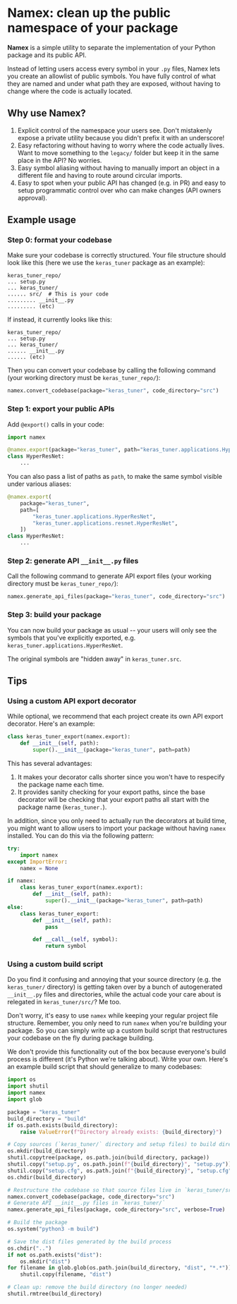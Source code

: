 # Namex: clean up the public namespace of your package

**Namex** is a simple utility to separate the implementation of your
Python package and its public API.

Instead of letting users access every symbol in your `.py` files,
Namex lets you create an allowlist of public symbols. You have
fully control of what they are named and under what path they
are exposed, without having to change where the code is actually located.


## Why use Namex?

1. Explicit control of the namespace your users see. Don't mistakenly expose
a private utility because you didn't prefix it with an underscore!
2. Easy refactoring without having to worry where the code actually lives.
Want to move something to the `legacy/` folder but keep it
in the same place in the API? No worries.
3. Easy symbol aliasing without having to manually import an object
in a different file and having to route around circular imports.
4. Easy to spot when your public API has changed (e.g. in PR) and
easy to setup programmatic control over who can make changes
(API owners approval).


## Example usage

### Step 0: format your codebase

Make sure your codebase is correctly structured.
Your file structure should look like this
(here we use the `keras_tuner` package as an example):

```
keras_tuner_repo/
... setup.py
... keras_tuner/
...... src/  # This is your code
......... __init__.py
......... (etc)
```

If instead, it currently looks like this:

```
keras_tuner_repo/
... setup.py
... keras_tuner/
...... __init__.py
...... (etc)
```

Then you can convert your codebase by calling the following command
(your working directory must be `keras_tuner_repo/`):

```python
namex.convert_codebase(package="keras_tuner", code_directory="src")
```


### Step 1: export your public APIs

Add `@export()` calls in your code:

```python
import namex

@namex.export(package="keras_tuner", path="keras_tuner.applications.HyperResNet")
class HyperResNet:
    ...
```

You can also pass a list of paths as `path`, to make
the same symbol visible under various aliases:

```python
@namex.export(
    package="keras_tuner",
    path=[
        "keras_tuner.applications.HyperResNet",
        "keras_tuner.applications.resnet.HyperResNet",
    ])
class HyperResNet:
    ...
```

### Step 2: generate API `__init__.py` files

Call the following command to generate API export files
(your working directory must be `keras_tuner_repo/`):

```python
namex.generate_api_files(package="keras_tuner", code_directory="src")
```

### Step 3: build your package

You can now build your package as usual -- your users will only see
the symbols that you've explicitly exported, e.g. `keras_tuner.applications.HyperResNet`.

The original symbols are "hidden away" in `keras_tuner.src`.

## Tips

### Using a custom API export decorator

While optional, we recommend that each project create
its own API export decorator. Here's an example:

```python
class keras_tuner_export(namex.export):
    def __init__(self, path):
        super().__init__(package="keras_tuner", path=path)
```

This has several advantages:

1. It makes your decorator calls shorter since you
won't have to respecify the package name each time.
2. It provides sanity checking for your export paths,
since the base decorator will be checking that
your export paths all start with the package name (`keras_tuner.`).

In addition, since you only need to actually run the decorators
at build time, you might want to allow users to import your package
without having `namex` installed. You can do this via the following pattern:

```python
try:
    import namex
except ImportError:
    namex = None

if namex:
    class keras_tuner_export(namex.export):
        def __init__(self, path):
            super().__init__(package="keras_tuner", path=path)
else:
    class keras_tuner_export:
        def __init__(self, path):
            pass

        def __call__(self, symbol):
            return symbol
```

### Using a custom build script

Do you find it confusing and annoying that your source directory
(e.g. the `keras_tuner/` directory) is getting taken over by a bunch
of autogenerated `__init__.py` files and directories, while the actual
code your care about is relegated in `keras_tuner/src/`? Me too.

Don't worry, it's easy to use `namex` while keeping your regular project file structure.
Remember, you only need to run `namex` when you're building your package.
So you can simply write up a custom build script that restructures your codebase
on the fly during package building.

We don't provide this functionality out of the box because everyone's build process
is different (it's Python we're talking about). Write your own. Here's an example
build script that should generalize to many codebases:

```python
import os
import shutil
import namex
import glob

package = "keras_tuner"
build_directory = "build"
if os.path.exists(build_directory):
    raise ValueError(f"Directory already exists: {build_directory}")

# Copy sources (`keras_tuner/` directory and setup files) to build directory
os.mkdir(build_directory)
shutil.copytree(package, os.path.join(build_directory, package))
shutil.copy("setup.py", os.path.join(f"{build_directory}", "setup.py"))
shutil.copy("setup.cfg", os.path.join(f"{build_directory}", "setup.cfg"))
os.chdir(build_directory)

# Restructure the codebase so that source files live in `keras_tuner/src`
namex.convert_codebase(package, code_directory="src")
# Generate API __init__.py files in `keras_tuner/`
namex.generate_api_files(package, code_directory="src", verbose=True)

# Build the package
os.system("python3 -m build")

# Save the dist files generated by the build process
os.chdir("..")
if not os.path.exists("dist"):
    os.mkdir("dist")
for filename in glob.glob(os.path.join(build_directory, "dist", "*.*")):
    shutil.copy(filename, "dist")

# Clean up: remove the build directory (no longer needed)
shutil.rmtree(build_directory)
```

